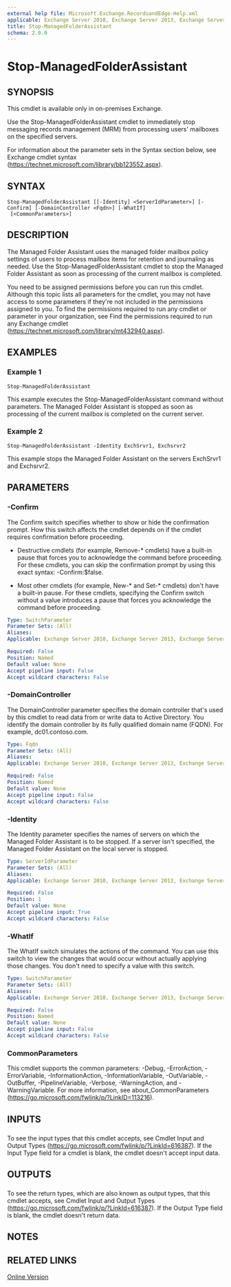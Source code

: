 ```yaml
---
external help file: Microsoft.Exchange.RecordsandEdge-Help.xml
applicable: Exchange Server 2010, Exchange Server 2013, Exchange Server 2016
title: Stop-ManagedFolderAssistant
schema: 2.0.0
---
```


# Stop-ManagedFolderAssistant

## SYNOPSIS
This cmdlet is available only in on-premises Exchange.

Use the Stop-ManagedFolderAssistant cmdlet to immediately stop messaging records management (MRM) from processing users' mailboxes on the specified servers.

For information about the parameter sets in the Syntax section below, see Exchange cmdlet syntax (https://technet.microsoft.com/library/bb123552.aspx).

## SYNTAX

```
Stop-ManagedFolderAssistant [[-Identity] <ServerIdParameter>] [-Confirm] [-DomainController <Fqdn>] [-WhatIf]
 [<CommonParameters>]
```

## DESCRIPTION
The Managed Folder Assistant uses the managed folder mailbox policy settings of users to process mailbox items for retention and journaling as needed. Use the Stop-ManagedFolderAssistant cmdlet to stop the Managed Folder Assistant as soon as processing of the current mailbox is completed.

You need to be assigned permissions before you can run this cmdlet. Although this topic lists all parameters for the cmdlet, you may not have access to some parameters if they're not included in the permissions assigned to you. To find the permissions required to run any cmdlet or parameter in your organization, see Find the permissions required to run any Exchange cmdlet (https://technet.microsoft.com/library/mt432940.aspx).

## EXAMPLES

### Example 1
```
Stop-ManagedFolderAssistant
```

This example executes the Stop-ManagedFolderAssistant command without parameters. The Managed Folder Assistant is stopped as soon as processing of the current mailbox is completed on the current server.

### Example 2
```
Stop-ManagedFolderAssistant -Identity ExchSrvr1, Exchsrvr2
```

This example stops the Managed Folder Assistant on the servers ExchSrvr1 and Exchsrvr2.

## PARAMETERS

### -Confirm
The Confirm switch specifies whether to show or hide the confirmation prompt. How this switch affects the cmdlet depends on if the cmdlet requires confirmation before proceeding.

- Destructive cmdlets (for example, Remove-\* cmdlets) have a built-in pause that forces you to acknowledge the command before proceeding. For these cmdlets, you can skip the confirmation prompt by using this exact syntax: -Confirm:$false.

- Most other cmdlets (for example, New-\* and Set-\* cmdlets) don't have a built-in pause. For these cmdlets, specifying the Confirm switch without a value introduces a pause that forces you acknowledge the command before proceeding.

```yaml
Type: SwitchParameter
Parameter Sets: (All)
Aliases:
Applicable: Exchange Server 2010, Exchange Server 2013, Exchange Server 2016

Required: False
Position: Named
Default value: None
Accept pipeline input: False
Accept wildcard characters: False
```

### -DomainController
The DomainController parameter specifies the domain controller that's used by this cmdlet to read data from or write data to Active Directory. You identify the domain controller by its fully qualified domain name (FQDN). For example, dc01.contoso.com.

```yaml
Type: Fqdn
Parameter Sets: (All)
Aliases:
Applicable: Exchange Server 2010, Exchange Server 2013, Exchange Server 2016

Required: False
Position: Named
Default value: None
Accept pipeline input: False
Accept wildcard characters: False
```

### -Identity
The Identity parameter specifies the names of servers on which the Managed Folder Assistant is to be stopped. If a server isn't specified, the Managed Folder Assistant on the local server is stopped.

```yaml
Type: ServerIdParameter
Parameter Sets: (All)
Aliases:
Applicable: Exchange Server 2010, Exchange Server 2013, Exchange Server 2016

Required: False
Position: 1
Default value: None
Accept pipeline input: True
Accept wildcard characters: False
```

### -WhatIf
The WhatIf switch simulates the actions of the command. You can use this switch to view the changes that would occur without actually applying those changes. You don't need to specify a value with this switch.

```yaml
Type: SwitchParameter
Parameter Sets: (All)
Aliases:
Applicable: Exchange Server 2010, Exchange Server 2013, Exchange Server 2016

Required: False
Position: Named
Default value: None
Accept pipeline input: False
Accept wildcard characters: False
```

### CommonParameters
This cmdlet supports the common parameters: -Debug, -ErrorAction, -ErrorVariable, -InformationAction, -InformationVariable, -OutVariable, -OutBuffer, -PipelineVariable, -Verbose, -WarningAction, and -WarningVariable. For more information, see about_CommonParameters (https://go.microsoft.com/fwlink/p/?LinkID=113216).

## INPUTS

###  
To see the input types that this cmdlet accepts, see Cmdlet Input and Output Types (https://go.microsoft.com/fwlink/p/?LinkId=616387). If the Input Type field for a cmdlet is blank, the cmdlet doesn't accept input data.

## OUTPUTS

###  
To see the return types, which are also known as output types, that this cmdlet accepts, see Cmdlet Input and Output Types (https://go.microsoft.com/fwlink/p/?LinkId=616387). If the Output Type field is blank, the cmdlet doesn't return data.

## NOTES

## RELATED LINKS

[Online Version](https://technet.microsoft.com/library/82c2215b-88ec-4c20-a2e8-245b915d8394.aspx)
